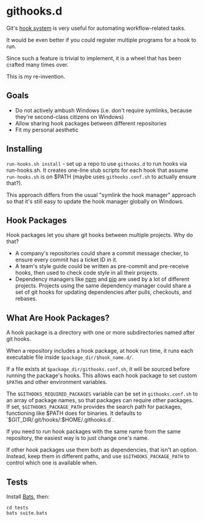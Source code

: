 githooks.d
==========

Git's
[hook system](https://www.kernel.org/pub/software/scm/git/docs/githooks.html)
is very useful for automating workflow-related tasks.

It would be even better if you could register multiple programs for a hook to
run.

Since such a feature is trivial to implement, it is a wheel that has been
crafted many times over.

This is my re-invention.

Goals
-----

* Do not actively ambush Windows (i.e. don't require symlinks, because
  they're second-class citizens on Windows)
* Allow sharing hook packages between different repositories
* Fit my personal aesthetic

Installing
----------

`run-hooks.sh install` - set up a repo to use `githooks.d` to run hooks via
run-hooks.sh. It creates one-line stub scripts for each hook that assume
`run-hooks.sh` is on $PATH (maybe uses `githooks.conf.sh` to actually ensure
that?).

This approach differs from the usual "symlink the hook manager" approach so
that it's still easy to update the hook manager globally on Windows.

Hook Packages
-------------

Hook packages let you share git hooks between multiple projects. Why do that?

* A company's repositories could share a commit message checker, to ensure
  every commit has a ticket ID in it.
* A team's style guide could be written as pre-commit and pre-receive hooks, then
  used to check code style in all their projects.
* Dependency managers like [npm](https://www.npmjs.org/) and
  [pip](https://pypi.python.org/pypi/pip) are used by a lot of different
  projects. Projects using the same dependency manager could share a set of git
  hooks for updating dependencies after pulls, checkouts, and rebases.


## What Are Hook Packages?

A hook package is a directory with one or more subdirectories named after git
hooks.

When a repository includes a hook package, at hook run time, it runs each
executable file inside `$package_dir/$hook_name.d/`.

If a file exists at `$package_dir/githooks.conf.sh`, it will be sourced before
running the package's hooks. This allows each hook package to set custom
`$PATH`s and other environment variables.

The `$GITHOOKS_REQUIRED_PACKAGES` variable can be set in `githooks.conf.sh` to
an array of package names, so that packages can require other packages.
If set, `$GITHOOKS_PACKAGE_PATH` provides the search path for packages,
functioning like $PATH does for binaries. It defaults to
`$GIT_DIR/.git/hooks/:$HOME/.githooks.d`.

If you need to run hook packages with the same name from the same repository,
the easiest way is to just change one's name.

If other hook packages use them both as dependencies, that isn't an option.
Instead, keep them in different paths, and use `$GITHOOKS_PACKAGE_PATH` to
control which one is available when.

Tests
-----

Install [Bats](https://github.com/sstephenson/bats), then:

    cd tests
    bats suite.bats

